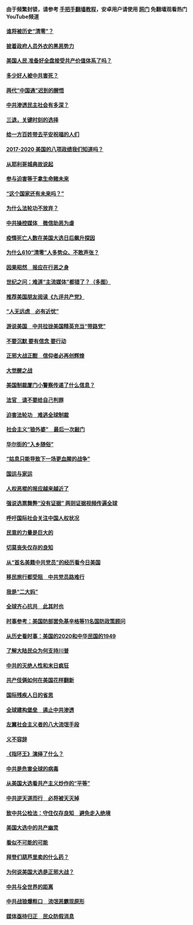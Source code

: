 #### 由于频繁封锁，请参考 [手把手翻墙教程](https://github.com/gfw-breaker/guides/wiki/)，安卓用户请使用 [网门](https://github.com/gfw-breaker/nogfw/blob/master/dl.md?t=01112000) 免翻墙观看热门YouTube频道 

#### [谁将被历史“清零”？](../pages/73/417485.md?t=01112000) 

#### [披着政府人员外衣的黑恶势力](../pages/73/417442.md?t=01112000) 

#### [美国人民 准备好全盘接受共产价值体系了吗？](../pages/73/417491.md?t=01112000) 

#### [多少好人被中共害死？](../pages/73/417144.md?t=01112000) 

#### [两代“中国通”迟到的醒悟](../pages/73/417064.md?t=01112000) 

#### [中共渗透民主社会有多深？](../pages/73/417063.md?t=01112000) 

#### [三退，关键时刻的选择](../pages/73/416969.md?t=01112000) 

#### [给一方百姓带去平安祝福的人们](../pages/73/416941.md?t=01112000) 

#### [2017-2020  美国的八项政绩我们知道吗？](../pages/73/416968.md?t=01112000) 

#### [从耶利哥城典故说起](../pages/73/416892.md?t=01112000) 

#### [参与迫害等于拿生命赌未来](../pages/73/416856.md?t=01112000) 

#### [“这个国家还有未来吗？”](../pages/73/416852.md?t=01112000) 

#### [为什么法轮功不放弃？](../pages/73/416864.md?t=01112000) 

#### [中共操控媒体　微信助恶为虐](../pages/73/416724.md?t=01112000) 

#### [疫情死亡人数在美国大选日后飙升探因](../pages/73/416606.md?t=01112000) 

#### [为什么610“清零”人多势众、不敢声张？](../pages/73/416632.md?t=01112000) 

#### [因果昭然　报应在行恶之身](../pages/73/416582.md?t=01112000) 

#### [世纪之问：难道“主流媒体”都错了？（多图）](../pages/73/416571.md?t=01112000) 

#### [推荐美国朋友阅读《九评共产党》](../pages/73/416510.md?t=01112000) 

#### [“人无远虑　必有近忧”](../pages/73/416513.md?t=01112000) 

#### [游说美国　中共拉拢美国精英充当“带路党”](../pages/73/416529.md?t=01112000) 

#### [不要沉默 要有信念 要行动](../pages/73/416457.md?t=01112000) 

#### [正邪大战正酣　信仰者必再创辉煌](../pages/73/416433.md?t=01112000) 

#### [大觉醒之战](../pages/73/416456.md?t=01112000) 

#### [美国制裁厦门小警察传递了什么信息？](../pages/73/416432.md?t=01112000) 

#### [法官　请不要给自己判罪](../pages/73/416379.md?t=01112000) 

#### [迫害法轮功　难逃全球制裁](../pages/73/416380.md?t=01112000) 

#### [社会主义“狼外婆”　最后一次敲门](../pages/73/416394.md?t=01112000) 

#### [华尔街的“入乡随俗”](../pages/73/416395.md?t=01112000) 

#### [“姑息只能导致下一场更血腥的战争”](../pages/73/416223.md?t=01112000) 

#### [国运与家运](../pages/73/416224.md?t=01112000) 

#### [人权恶棍的报应越来越近了](../pages/73/416276.md?t=01112000) 

#### [强说选票舞弊“没有证据” 两则证据视频传遍全球](../pages/73/416227.md?t=01112000) 

#### [呼吁国际社会关注中国人权状况](../pages/73/416135.md?t=01112000) 

#### [民意的力量是巨大的](../pages/73/416222.md?t=01112000) 

#### [切莫丧失仅存的良知](../pages/73/416134.md?t=01112000) 

#### [从“首名美籍中共党员”的经历看今日美国](../pages/73/416114.md?t=01112000) 

#### [移民旅行都受阻　中共党员路难行](../pages/73/416033.md?t=01112000) 

#### [我是“二大妈”](../pages/73/415529.md?t=01112000) 

#### [全球齐心抗共　此其时也](../pages/73/415989.md?t=01112000) 

#### [时事参考：美国防部罢免基辛格等11名国防政策顾问](../pages/73/415970.md?t=01112000) 

#### [从历史看时事：美国的2020和中华民国的1949](../pages/73/415949.md?t=01112000) 

#### [了解大陆民众为何支持川普](../pages/73/415950.md?t=01112000) 

#### [中共的灭绝人性和末日疯狂](../pages/73/415944.md?t=01112000) 

#### [共产伎俩如何在美国花样翻新](../pages/73/415908.md?t=01112000) 

#### [国际残疾人日的省思](../pages/73/415849.md?t=01112000) 

#### [全球建构堡垒　遏止中共渗透](../pages/73/415850.md?t=01112000) 

#### [左翼社会主义者的八大流氓手段](../pages/73/415802.md?t=01112000) 

#### [义不容辞](../pages/73/415807.md?t=01112000) 

#### [《指环王》演绎了什么？](../pages/73/415739.md?t=01112000) 

#### [中共是危害全球的病毒](../pages/73/415569.md?t=01112000) 

#### [从美国大选看共产主义炒作的“平等”](../pages/73/415654.md?t=01112000) 

#### [中共逆天道而行　必将被天灭掉](../pages/73/415626.md?t=01112000) 

#### [致中共公检法：守住仅存良知　避免走入绝境](../pages/73/415627.md?t=01112000) 

#### [美国大选中的共产幽灵](../pages/73/415618.md?t=01112000) 

#### [看似不可能的可能](../pages/73/415619.md?t=01112000) 

#### [拜登们葫芦里卖的什么药？](../pages/73/415531.md?t=01112000) 

#### [为何说美国大选是正邪大战？](../pages/73/415530.md?t=01112000) 

#### [中共与全世界的距离](../pages/73/415435.md?t=01112000) 

#### [中共战狼爆粗口　流氓恶霸现原形](../pages/73/415426.md?t=01112000) 

#### [媒体亟待归正　民众防假消息](../pages/73/415402.md?t=01112000) 

